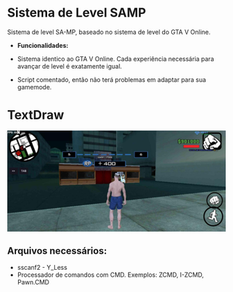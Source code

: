 # Sistema de Level SAMP
 Sistema de level SA-MP, baseado no sistema de level do GTA V Online.

* **Funcionalidades:**
  
* Sistema identico ao GTA V Online. Cada experiência necessária para avançar de level é exatamente igual.
* Script comentado, então não terá problemas em adaptar para sua gamemode.

# TextDraw
  ![Alt text](https://github.com/TheBigdk/SistemaDeLevel-SAMP/blob/main/SistemaLevel.jpg)

## Arquivos necessários: 


* sscanf2 - Y_Less
* Processador de comandos com CMD. Exemplos: ZCMD, I-ZCMD, Pawn.CMD
